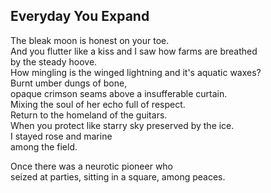 Everyday You Expand
-------------------
The bleak moon is honest on your toe.  
And you flutter like a kiss and I saw how farms are breathed  
by the steady hoove.  
How mingling is the winged lightning and it's aquatic waxes?  
Burnt umber dungs of bone,  
opaque crimson seams above a insufferable curtain.  
Mixing the soul of her echo full of respect.  
Return to the homeland of the guitars.  
When you protect like starry sky preserved by the ice.  
I stayed rose and marine  
among the field.  
  
Once there was a neurotic pioneer who  
seized at parties, sitting in a square, among peaces.  
